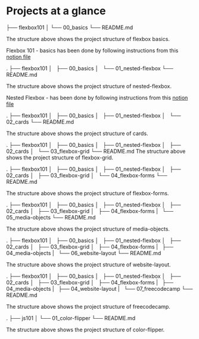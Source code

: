 # Projects at a glance

├── flexbox101
│ └── 00_basics
└── README.md

The structure above shows the project structure of flexbox basics.

Flexbox 101 - basics has been done by following instructions from this [notion file](https://nxt100.notion.site/Play-around-with-flexbox-properties-fce67cab59de438faba182a3bbefaa55)

.
├── flexbox101
│   ├── 00_basics
│   └── 01_nested-flexbox
└── README.md

The structure above shows the project structure of nested-flexbox.

Nested Flexbox - has been done by following instructions from this [notion file](https://nxt100.notion.site/nxt100/9dea82c2c940478580d77dc26ff87884?v=eb241106fa9348828b8dce0372ac623f&p=05f3c25337804152bfb0d3b0f825d9aa)

.
├── flexbox101
│   ├── 00_basics
│   ├── 01_nested-flexbox
│   └── 02_cards
└── README.md

The structure above shows the project structure of cards.

.
├── flexbox101
│   ├── 00_basics
│   ├── 01_nested-flexbox
│   ├── 02_cards
│   └── 03_flexbox-grid
└── README.md
The structure above shows the project structure of flexbox-grid.

.
├── flexbox101
│   ├── 00_basics
│   ├── 01_nested-flexbox
│   ├── 02_cards
│   ├── 03_flexbox-grid
│   └── 04_flexbox-forms
└── README.md

The structure above shows the project structure of flexbox-forms.

.
├── flexbox101
│   ├── 00_basics
│   ├── 01_nested-flexbox
│   ├── 02_cards
│   ├── 03_flexbox-grid
│   ├── 04_flexbox-forms
|   └── 05_media-objects
└── README.md

The structure above shows the project structure of media-objects.

.
├── flexbox101
│   ├── 00_basics
│   ├── 01_nested-flexbox
│   ├── 02_cards
│   ├── 03_flexbox-grid
│   ├── 04_flexbox-forms
|   ├── 04_media-objects
|   └── 06_website-layout
└── README.md

The structure above shows the project structure of website-layout.

.
├── flexbox101
│   ├── 00_basics
│   ├── 01_nested-flexbox
│   ├── 02_cards
│   ├── 03_flexbox-grid
│   ├── 04_flexbox-forms
|   ├── 04_media-objects
|   ├── 04_website-layout
|   └── 07_freecodecamp
└── README.md

The structure above shows the project structure of freecodecamp.

.
├── js101
│ └── 01_color-flipper
└── README.md

The structure above shows the project structure of color-flipper.
